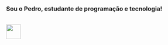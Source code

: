 ### Sou o Pedro, estudante de programação e tecnologia!
<div style="display: inline_block"><br>
  <img align= center height= 40 src="https://cdn.jsdelivr.net/gh/devicons/devicon/icons/c/c-plain.svg"</>


